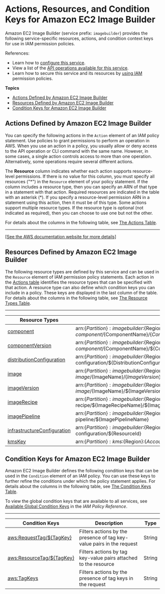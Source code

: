 # Actions, Resources, and Condition Keys for Amazon EC2 Image Builder<a name="list_amazonec2imagebuilder"></a>

Amazon EC2 Image Builder \(service prefix: `imagebuilder`\) provides the following service\-specific resources, actions, and condition context keys for use in IAM permission policies\.

References:
+ Learn how to [configure this service](https://docs.aws.amazon.com/imagebuilder/latest/userguide/)\.
+ View a list of the [API operations available for this service](https://docs.aws.amazon.com/imagebuilder/latest/APIReference/)\.
+ Learn how to secure this service and its resources by [using IAM](https://docs.aws.amazon.com/imagebuilder/latest/userguide/security-iam.html) permission policies\.

**Topics**
+ [Actions Defined by Amazon EC2 Image Builder](#amazonec2imagebuilder-actions-as-permissions)
+ [Resources Defined by Amazon EC2 Image Builder](#amazonec2imagebuilder-resources-for-iam-policies)
+ [Condition Keys for Amazon EC2 Image Builder](#amazonec2imagebuilder-policy-keys)

## Actions Defined by Amazon EC2 Image Builder<a name="amazonec2imagebuilder-actions-as-permissions"></a>

You can specify the following actions in the `Action` element of an IAM policy statement\. Use policies to grant permissions to perform an operation in AWS\. When you use an action in a policy, you usually allow or deny access to the API operation or CLI command with the same name\. However, in some cases, a single action controls access to more than one operation\. Alternatively, some operations require several different actions\.

The **Resource** column indicates whether each action supports resource\-level permissions\. If there is no value for this column, you must specify all resources \("\*"\) in the `Resource` element of your policy statement\. If the column includes a resource type, then you can specify an ARN of that type in a statement with that action\. Required resources are indicated in the table with an asterisk \(\*\)\. If you specify a resource\-level permission ARN in a statement using this action, then it must be of this type\. Some actions support multiple resource types\. If the resource type is optional \(not indicated as required\), then you can choose to use one but not the other\.

For details about the columns in the following table, see [The Actions Table](reference_policies_actions-resources-contextkeys.md#actions_table)\.


****  
[\[See the AWS documentation website for more details\]](http://docs.aws.amazon.com/IAM/latest/UserGuide/list_amazonec2imagebuilder.html)

## Resources Defined by Amazon EC2 Image Builder<a name="amazonec2imagebuilder-resources-for-iam-policies"></a>

The following resource types are defined by this service and can be used in the `Resource` element of IAM permission policy statements\. Each action in the [Actions table](#amazonec2imagebuilder-actions-as-permissions) identifies the resource types that can be specified with that action\. A resource type can also define which condition keys you can include in a policy\. These keys are displayed in the last column of the table\. For details about the columns in the following table, see [The Resource Types Table](reference_policies_actions-resources-contextkeys.md#resources_table)\.


****  

| Resource Types | ARN | Condition Keys | 
| --- | --- | --- | 
|   [ component ](https://docs.aws.amazon.com/imagebuilder/latest/APIReference/API_Component.html)  |  arn:$\{Partition\}:imagebuilder:$\{Region\}:$\{Account\}:component/$\{ComponentName\}/$\{ComponentVersion\}/$\{ComponentBuildVersion\}  |   [ aws:ResourceTag/$\{TagKey\} ](#amazonec2imagebuilder-aws_ResourceTag___TagKey_)   | 
|   [ componentVersion ](https://docs.aws.amazon.com/imagebuilder/latest/APIReference/API_ComponentVersion)  |  arn:$\{Partition\}:imagebuilder:$\{Region\}:$\{Account\}:component/$\{ComponentName\}/$\{ComponentVersion\}  |   [ aws:ResourceTag/$\{TagKey\} ](#amazonec2imagebuilder-aws_ResourceTag___TagKey_)   | 
|   [ distributionConfiguration ](https://docs.aws.amazon.com/imagebuilder/latest/APIReference/API_DistributionConfiguration.html)  |  arn:$\{Partition\}:imagebuilder:$\{Region\}:$\{Account\}:distribution\-configuration/$\{DistributionConfigurationName\}  |   [ aws:ResourceTag/$\{TagKey\} ](#amazonec2imagebuilder-aws_ResourceTag___TagKey_)   | 
|   [ image ](https://docs.aws.amazon.com/imagebuilder/latest/APIReference/API_Image.html)  |  arn:$\{Partition\}:imagebuilder:$\{Region\}:$\{Account\}:image/$\{ImageName\}/$\{ImageVersion\}/$\{ImageBuildVersion\}  |   [ aws:ResourceTag/$\{TagKey\} ](#amazonec2imagebuilder-aws_ResourceTag___TagKey_)   | 
|   [ imageVersion ](https://docs.aws.amazon.com/imagebuilder/latest/APIReference/API_ImageVersion.html)  |  arn:$\{Partition\}:imagebuilder:$\{Region\}:$\{Account\}:image/$\{ImageName\}/$\{ImageVersion\}  |   [ aws:ResourceTag/$\{TagKey\} ](#amazonec2imagebuilder-aws_ResourceTag___TagKey_)   | 
|   [ imageRecipe ](https://docs.aws.amazon.com/imagebuilder/latest/APIReference/API_ImageRecipe.html)  |  arn:$\{Partition\}:imagebuilder:$\{Region\}:$\{Account\}:image\-recipe/$\{ImageRecipeName\}/$\{ImageRecipeVersion\}  |   [ aws:ResourceTag/$\{TagKey\} ](#amazonec2imagebuilder-aws_ResourceTag___TagKey_)   | 
|   [ imagePipeline ](https://docs.aws.amazon.com/imagebuilder/latest/APIReference/API_ImagePipeline.html)  |  arn:$\{Partition\}:imagebuilder:$\{Region\}:$\{Account\}:image\-pipeline/$\{ImagePipelineName\}  |   [ aws:ResourceTag/$\{TagKey\} ](#amazonec2imagebuilder-aws_ResourceTag___TagKey_)   | 
|   [ infrastructureConfiguration ](https://docs.aws.amazon.com/imagebuilder/latest/APIReference/API_InfrastructureConfiguration.html)  |  arn:$\{Partition\}:imagebuilder:$\{Region\}:$\{Account\}:infrastructure\-configuration/$\{ResourceId\}  |   [ aws:ResourceTag/$\{TagKey\} ](#amazonec2imagebuilder-aws_ResourceTag___TagKey_)   | 
|   [ kmsKey ](https://docs.aws.amazon.com/kms/latest/developerguide/concepts.html#master_keys)  |  arn:$\{Partition\}:kms:$\{Region\}:$\{Account\}:key/$\{KeyId\}  |  | 

## Condition Keys for Amazon EC2 Image Builder<a name="amazonec2imagebuilder-policy-keys"></a>

Amazon EC2 Image Builder defines the following condition keys that can be used in the `Condition` element of an IAM policy\. You can use these keys to further refine the conditions under which the policy statement applies\. For details about the columns in the following table, see [The Condition Keys Table](reference_policies_actions-resources-contextkeys.md#context_keys_table)\.

To view the global condition keys that are available to all services, see [Available Global Condition Keys](reference_policies_condition-keys.html#AvailableKeys) in the *IAM Policy Reference*\.


****  

| Condition Keys | Description | Type | 
| --- | --- | --- | 
|   [ aws:RequestTag/$\{TagKey\} ](https://docs.aws.amazon.com/IAM/latest/UserGuide/reference_policies_condition-keys.html#condition-keys-requesttag)  | Filters actions by the presence of tag key\-value pairs in the request | String | 
|   [ aws:ResourceTag/$\{TagKey\} ](https://docs.aws.amazon.com/IAM/latest/UserGuide/reference_policies_condition-keys.html#condition-keys-resourcetag)  | Filters actions by tag key\-value pairs attached to the resource | String | 
|   [ aws:TagKeys ](https://docs.aws.amazon.com/IAM/latest/UserGuide/reference_policies_condition-keys.html#condition-keys-tagkeys)  | Filters actions by the presence of tag keys in the request | String | 